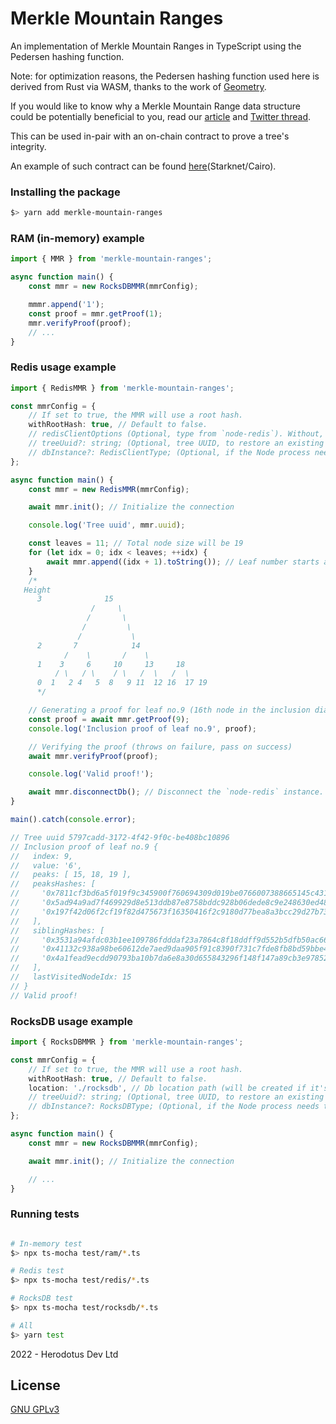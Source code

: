# Merkle Mountain Ranges

An implementation of Merkle Mountain Ranges in TypeScript using the Pedersen hashing function.

Note: for optimization reasons, the Pedersen hashing function used here is derived from Rust via WASM, thanks to the work of [Geometry](https://github.com/geometryresearch/starknet-signatures/blob/722c5987cb96aee80f230a97fed685194c97b7db/packages/prover/src/pedersen.rs).

If you would like to know why a Merkle Mountain Range data structure could be potentially beneficial to you, read our [article](https://codyx.medium.com/over-the-proofs-a-world-of-trees-merkle-mountain-ranges-edition-️-dd4ac0e540fc) and [Twitter thread](https://twitter.com/0xtiagofneto/status/1590025666551902209).

This can be used in-pair with an on-chain contract to prove a tree's integrity.

An example of such contract can be found [here](https://github.com/HerodotusDev/cairo-mmr)(Starknet/Cairo).

### Installing the package

```sh
$> yarn add merkle-mountain-ranges
```

### RAM (in-memory) example

```typescript
import { MMR } from 'merkle-mountain-ranges';

async function main() {
    const mmr = new RocksDBMMR(mmrConfig);

    mmmr.append('1');
    const proof = mmr.getProof(1);
    mmr.verifyProof(proof);
    // ...
}
```

### Redis usage example

```typescript
import { RedisMMR } from 'merkle-mountain-ranges';

const mmrConfig = {
    // If set to true, the MMR will use a root hash.
    withRootHash: true, // Default to false.
    // redisClientOptions (Optional, type from `node-redis`). Without, default to localhost on port 6379.
    // treeUuid?: string; (Optional, tree UUID, to restore an existing tree).
    // dbInstance?: RedisClientType; (Optional, if the Node process needs to instantiate a MMR sharing another db instance).
};

async function main() {
    const mmr = new RedisMMR(mmrConfig);

    await mmr.init(); // Initialize the connection

    console.log('Tree uuid', mmr.uuid);

    const leaves = 11; // Total node size will be 19
    for (let idx = 0; idx < leaves; ++idx) {
        await mmr.append((idx + 1).toString()); // Leaf number starts at 1 in this implementation.
    }
    /*
   Height
      3              15
                  /     \
                 /       \
                /         \
               /           \
      2       7            14
            /    \       /    \
      1    3     6     10     13     18
          / \   / \    / \   /  \   /  \
      0  1   2 4   5  8   9 11  12 16  17 19
      */

    // Generating a proof for leaf no.9 (16th node in the inclusion diagram above)
    const proof = await mmr.getProof(9);
    console.log('Inclusion proof of leaf no.9', proof);

    // Verifying the proof (throws on failure, pass on success)
    await mmr.verifyProof(proof);

    console.log('Valid proof!');

    await mmr.disconnectDb(); // Disconnect the `node-redis` instance.
}

main().catch(console.error);

// Tree uuid 5797cadd-3172-4f42-9f0c-be408bc10896
// Inclusion proof of leaf no.9 {
//   index: 9,
//   value: '6',
//   peaks: [ 15, 18, 19 ],
//   peaksHashes: [
//     '0x7811cf3bd6a5f019f9c345900f760694309d019be0766007388665145c431b3',
//     '0x5ad94a9ad7f469929d8e513ddb87e8758bddc928b06dede8c9e248630ed48f9',
//     '0x197f42d06f2cf19f82d475673f16350416f2c9180d77bea8a3bcc29d27b7325'
//   ],
//   siblingHashes: [
//     '0x3531a94afdc03b1ee109786fdddaf23a7864c8f18ddff9d552b5dfb50ac66a',
//     '0x41132c938a98be60612de7aed9daa905f91c8390f731c7fde8fb8bd59bbe4c3',
//     '0x4a1fead9ecdd90793ba10b7da6e8a30d655843296f148f147a89cb3e978528'
//   ],
//   lastVisitedNodeIdx: 15
// }
// Valid proof!
```

### RocksDB usage example

```typescript
import { RocksDBMMR } from 'merkle-mountain-ranges';

const mmrConfig = {
    // If set to true, the MMR will use a root hash.
    withRootHash: true, // Default to false.
    location: './rocksdb', // Db location path (will be created if it's non-existing).
    // treeUuid?: string; (Optional, tree UUID, to restore an existing tree).
    // dbInstance?: RocksDBType; (Optional, if the Node process needs to instantiate a MMR sharing another db instance).
};

async function main() {
    const mmr = new RocksDBMMR(mmrConfig);

    await mmr.init(); // Initialize the connection

    // ...
}
```

### Running tests

```bash

# In-memory test
$> npx ts-mocha test/ram/*.ts

# Redis test
$> npx ts-mocha test/redis/*.ts

# RocksDB test
$> npx ts-mocha test/rocksdb/*.ts

# All
$> yarn test
```

2022 - Herodotus Dev Ltd

## License

[GNU GPLv3](https://github.com/HerodotusDev/merkle-mountain-ranges/blob/main/LICENSE)
